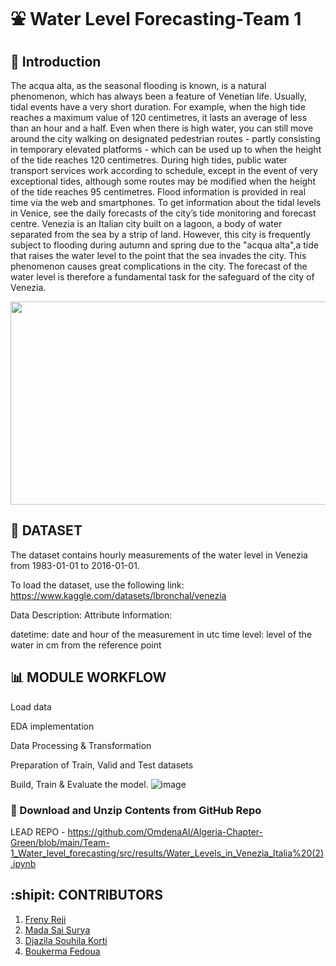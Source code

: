 # **:fountain: Water Level Forecasting-Team 1**
## 🧿 Introduction

The acqua alta, as the seasonal flooding is known, is a natural phenomenon, which has always been a feature of Venetian life.
Usually, tidal events have a very short duration. For example, when the high tide reaches a maximum value of 120 centimetres, it lasts an average of less than an hour and a half.
Even when there is high water, you can still move around the city walking on designated pedestrian routes - partly consisting in temporary elevated platforms - which can be used up to when the height of the tide reaches 120 centimetres.
During high tides, public water transport services work according to schedule, except in the event of very exceptional tides, although some routes may be modified when the height of the tide reaches 95 centimetres.
Flood information is provided in real time via the web and smartphones. To get information about the tidal levels in Venice, see the daily forecasts of the city’s tide monitoring and forecast centre.
Venezia is an Italian city built on a lagoon, a body of water separated from the sea by a strip of land. However, this city is frequently subject to flooding during
autumn and spring due to the "acqua alta",a tide that raises the water level to the point that the sea invades the city. This phenomenon causes great complications 
in the city. The forecast of the water level is therefore a fundamental task for the safeguard of the city of Venezia.

<p align="center">
  <img width="600" height="325" src="https://gdb.voanews.com/b384ca01-1fe0-4164-a739-9d507fa04d15_w1080_h608.jpg">
</p>


## :pushpin: **DATASET**

The dataset contains hourly measurements of the water level in Venezia from 1983-01-01 to 2016-01-01.

To load the dataset, use the following link: https://www.kaggle.com/datasets/lbronchal/venezia

Data Description:
Attribute Information:

datetime: date and hour of the measurement in utc time
level: level of the water in cm from the reference point


## **:bar_chart: MODULE WORKFLOW**

Load data

EDA implementation

Data Processing & Transformation

Preparation of Train, Valid and Test datasets

Build, Train & Evaluate the model.
![image](https://user-images.githubusercontent.com/65725230/193627592-a625f93e-263f-414e-9c56-3eaa21a51484.png)



### :open_file_folder: Download and Unzip Contents from GitHub Repo

LEAD REPO - https://github.com/OmdenaAI/Algeria-Chapter-Green/blob/main/Team-1_Water_level_forecasting/src/results/Water_Levels_in_Venezia_Italia%20(2).ipynb


## **:shipit: CONTRIBUTORS**
1. [Freny Reji](https://github.com/freny24)
2. [Mada Sai Surya](https://github.com/Surya-24)
3. [Djazila Souhila Korti](https://github.com/souhila98)
4. [Boukerma Fedoua](https://github.com/Boukermafedoua)


